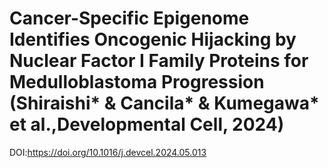 # Cancer-Specific Epigenome Identifies Oncogenic Hijacking by Nuclear Factor I Family Proteins for Medulloblastoma Progression (Shiraishi* & Cancila* & Kumegawa* et al.,Developmental Cell, 2024)

DOI:https://doi.org/10.1016/j.devcel.2024.05.013
